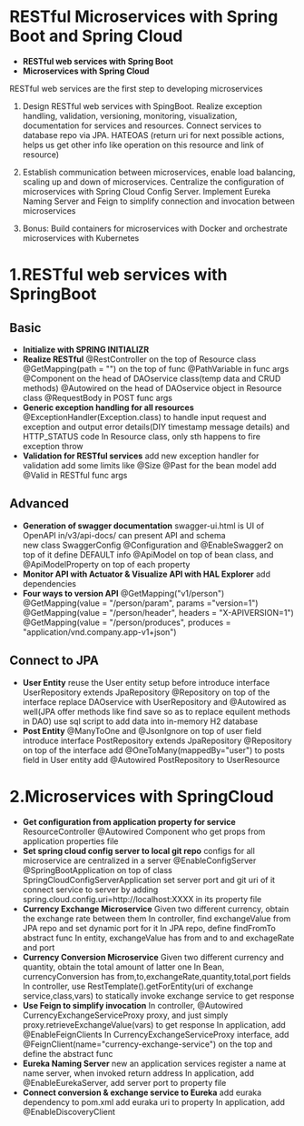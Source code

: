 # RESTful Microservices with Spring Boot and Spring Cloud
- **RESTful web services with Spring Boot**
- **Microservices with Spring Cloud**

RESTful web services are the first step to developing microservices

1. Design RESTful web services with SpingBoot. Realize exception handling, validation, versioning, monitoring, visualization, documentation for services and resources. Connect services to database repo via JPA. HATEOAS (return uri for next possible actions, helps us get other info like operation on this resource and link of resource)

2. Establish communication between microservices, enable load balancing, scaling up and down of microservices. Centralize the configuration of microservices with Spring Cloud Config Server. Implement Eureka Naming Server and Feign to simplify connection and invocation between microservices

3. Bonus: Build containers for microservices with Docker and orchestrate microservices with Kubernetes

# 1.RESTful web services with SpringBoot
 ## Basic
* **Initialize with SPRING INITIALIZR**
* **Realize RESTful**
      @RestController on the top of Resource class
      @GetMapping(path = "") on the top of func
      @PathVariable in func args
      @Component on the head of DAOservice class(temp data and CRUD methods)
      @Autowired on the head of DAOservice object in Resource class
      @RequestBody in POST func args
* **Generic exception handling for all resources**
      @ExceptionHandler(Exception.class) to handle input request and exception and output error details(DIY timestamp message details) and HTTP_STATUS code
      In Resource class, only sth happens to fire exception throw
* **Validation for RESTful services**
      add new exception handler for validation
      add some limits like @Size @Past for the bean model
      add @Valid in RESTful func args

## Advanced
* **Generation of swagger documentation**
      swagger-ui.html is UI of OpenAPI in/v3/api-docs/ can present API and schema  
      new class SwaggerConfig
      @Configuration and @EnableSwagger2 on top of it
      define DEFAULT info
      @ApiModel on top of bean class, and @ApiModelProperty on top of each property
* **Monitor API with Actuator & Visualize API with HAL Explorer**
    add dependencies
* **Four ways to version API**
      @GetMapping("v1/person")
      @GetMapping(value = "/person/param", params ="version=1")
      @GetMapping(value = "/person/header", headers = "X-APIVERSION=1")
      @GetMapping(value = "/person/produces", produces = "application/vnd.company.app-v1+json")
## Connect to JPA
* **User Entity**
      reuse the User entity setup before
      introduce interface UserRepository extends JpaRepository
      @Repository on top of the interface
      replace DAOservice with UserRepository and @Autowired as well(JPA offer methods like find save so as to replace equilent methods in DAO)
      use sql script to add data into in-memory H2 database
* **Post Entity**
      @ManyToOne and  @JsonIgnore on top of user field
      introduce interface PostRepository extends JpaRepository
      @Repository on top of the interface
      add @OneToMany(mappedBy="user") to posts field in User entity
      add @Autowired PostRepository to UserResource

# 2.Microservices with SpringCloud
* **Get configuration from application property for service**
      ResourceController @Autowired Component who get props from application properties file
* **Set spring cloud config server to local git repo**
      configs for all microservice are centralized in a server
      @EnableConfigServer @SpringBootApplication on top of class SpringCloudConfigServerApplication
      set server port and git uri of it
      connect service to server by adding spring.cloud.config.uri=http://localhost:XXXX in its property file
* **Currency Exchange Microservice**
      Given two different currency, obtain the exchange rate between them
      In controller, find exchangeValue from JPA repo and set dynamic port for it
      In JPA repo, define findFromTo abstract func
      In entity, exchangeValue has from and to and exchageRate and port
* **Currency Conversion Microservice**
      Given two different currency and quantity, obtain the total amount of latter one
      In Bean, currencyConversion has from,to,exchangeRate,quantity,total,port fields
      In controller, use RestTemplate().getForEntity(uri of exchange service,class,vars) to statically invoke exchange service to get response
* **Use Feign to simplify invocation**
      In controller, @Autowired CurrencyExchangeServiceProxy proxy, and just simply proxy.retrieveExchangeValue(vars) to get response 
      In application, add @EnableFeignClients
      In CurrencyExchangeServiceProxy interface, add @FeignClient(name="currency-exchange-service") on the top and define the abstract func
* **Eureka Naming Server**
      new an application
      services register a name at name server, when invoked return address
      In application, add @EnableEurekaServer, add server port to property file
* **Connect conversion & exchange service to Eureka**
      add euraka dependency to pom.xml
      add euraka uri to property
      In application, add @EnableDiscoveryClient
